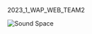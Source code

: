 2023_1_WAP_WEB_TEAM2

![Sound Space](https://github.com/Kwon-HyeongIl/BoostCourse/assets/119515797/d807f5a8-d232-4c3d-8fa8-cd003df6e5ba)
